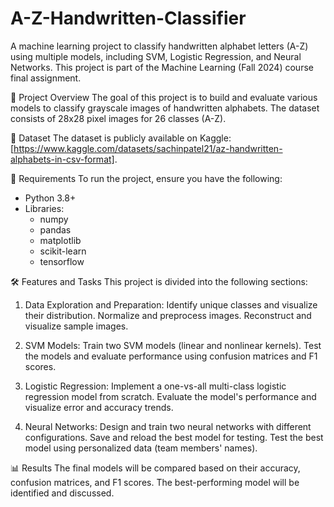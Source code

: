 # A-Z-Handwritten-Classifier

A machine learning project to classify handwritten alphabet letters (A-Z) using multiple models, including SVM, Logistic Regression, and Neural Networks. This project is part of the Machine Learning (Fall 2024) course final assignment.

🚀 Project Overview
The goal of this project is to build and evaluate various models to classify grayscale images of handwritten alphabets. The dataset consists of 28x28 pixel images for 26 classes (A-Z).

📂 Dataset
The dataset is publicly available on Kaggle: [https://www.kaggle.com/datasets/sachinpatel21/az-handwritten-alphabets-in-csv-format].

🔧 Requirements
To run the project, ensure you have the following:

- Python 3.8+
- Libraries:
   -  numpy
   -  pandas
   -  matplotlib
   -  scikit-learn
   -  tensorflow

🛠️ Features and Tasks
This project is divided into the following sections:

1. Data Exploration and Preparation:
Identify unique classes and visualize their distribution.
Normalize and preprocess images.
Reconstruct and visualize sample images.

2. SVM Models:
Train two SVM models (linear and nonlinear kernels).
Test the models and evaluate performance using confusion matrices and F1 scores.

3. Logistic Regression:
Implement a one-vs-all multi-class logistic regression model from scratch.
Evaluate the model's performance and visualize error and accuracy trends.

4. Neural Networks:
Design and train two neural networks with different configurations.
Save and reload the best model for testing.
Test the best model using personalized data (team members' names).

📊 Results
The final models will be compared based on their accuracy, confusion matrices, and F1 scores. The best-performing model will be identified and discussed.

